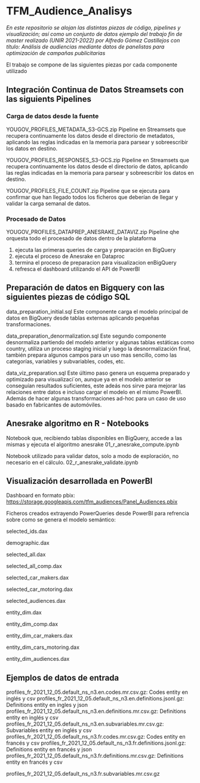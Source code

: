 # TFM_Audience_Analisys

_En este repositorio se alojan las distintas piezas de código, pipelines y visualización; así como un conjunto de datos ejemplo del trabajo fin de master realizado (UNIR 2021-2022) por Alfredo Gómez Castillejos con título: Análisis de audiencias mediante datos de panelistas para optimización de campañas publicitarias_

El trabajo se compone de las siguientes piezas por cada componente utilizado

## Integración Continua de Datos Streamsets con las siguients Pipelines

### Carga de datos desde la fuente 

YOUGOV_PROFILES_METADATA_S3-GCS.zip
Pipeline en Streamsets que recupera continuamente los datos desde el directorio de metadatos, aplicando las reglas indicadas en la memoria para parsear y sobreescribir los datos en destino.

YOUGOV_PROFILES_RESPONSES_S3-GCS.zip
Pipeline en Streamsets que recupera continuamente los datos desde el directorio de datos, aplicando las reglas indicadas en la memoria para parsear y sobreescribir los datos en destino.

YOUGOV_PROFILES_FILE_COUNT.zip
Pipeline que se ejecuta para confirmar que han llegado todos los ficheros que deberían de llegar y validar la carga semanal de datos.


### Procesado de Datos

YOUGOV_PROFILES_DATAPREP_ANESRAKE_DATAVIZ.zip
Pipeline qhe orquesta todo el procesado de datos dentro de la plataforma
1) ejecuta las primeras queries de carga y preparación en BigQuery
2) ejecuta el proceso de Anesrake en Dataproc
3) termina el proceso de preparacion para visualizacion enBigQuery
4) refresca el dashboard utilizando el API de PowerBI




## Preparación de datos en Bigquery con las siguientes piezas de código SQL
data_preparation_initial.sql
Este componente carga el modelo principal de datos en BigQuery desde tablas externas aplicando pequeñas transformaciones.


data_preparation_denormalization.sql
Este segundo componente desnormaliza partiendo del modelo anterior y algunas tablas estáticas como country, utiliza un proceso staging inicial y luego la desnormalización final, también prepara algunos campos para un uso mas sencillo, como las categorías, variables y subvariables, codes, etc.

data_viz_preparation.sql
Este último paso genera un esquema preparado y optimizado para visualizaci´on, aunque ya en el modelo anterior se conseguían resultados suficientes, este adeás nos sirve para mejorar las relaciones entre datos e incluso cargar el modelo en el mismo PowerBI. Además de hacer algunas transformaciones ad-hoc para un caso de uso basado en fabricantes de automóviles.




## Anesrake algoritmo en R - Notebooks

Notebook que, recibiendo tablas disponibles en BigQuery, accede a las mismas y ejecuta el algoritmo anesrake
01_r_anesrake_compute.ipynb

Notebook utilizado para validar datos, solo a modo de exploración, no necesario en el cálculo.
02_r_anesrake_validate.ipynb



## Visualización desarrollada en PowerBI


Dashboard en formato pbix: https://storage.googleapis.com/tfm_audiences/Panel_Audiences.pbix

Ficheros creados extrayendo PowerQueries desde PowerBI para refrencia sobre como se genera el modelo semántico:

selected_ids.dax

demographic.dax

selected_all.dax

selected_all_comp.dax

selected_car_makers.dax

selected_car_motoring.dax

selected_audiences.dax

entity_dim.dax

entity_dim_comp.dax

entity_dim_car_makers.dax

entity_dim_cars_motoring.dax

entity_dim_audiences.dax




## Ejemplos de datos de entrada

profiles_fr_2021_12_05.default_ns_n3.en.codes.mr.csv.gz: Codes entity en inglés y csv 
profiles_fr_2021_12_05.default_ns_n3.en.definitions.jsonl.gz: Definitions entity en ingles y json
profiles_fr_2021_12_05.default_ns_n3.en.definitions.mr.csv.gz: Definitions entity en inglés y csv
profiles_fr_2021_12_05.default_ns_n3.en.subvariables.mr.csv.gz: Subvariables entity en inglés y csv
profiles_fr_2021_12_05.default_ns_n3.fr.codes.mr.csv.gz: Codes entity en francés y csv
profiles_fr_2021_12_05.default_ns_n3.fr.definitions.jsonl.gz: Definitions entity en francés y json
profiles_fr_2021_12_05.default_ns_n3.fr.definitions.mr.csv.gz: Definitions entity en francés y csv

profiles_fr_2021_12_05.default_ns_n3.fr.subvariables.mr.csv.gz
